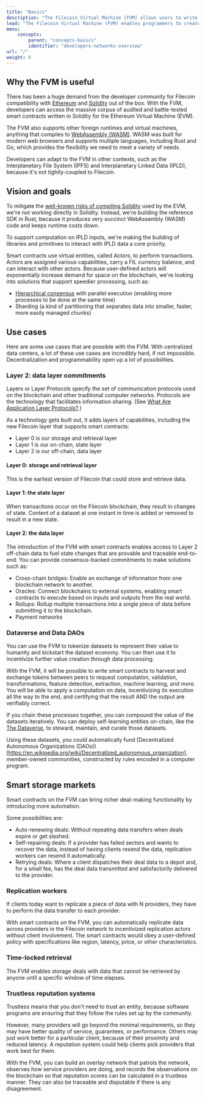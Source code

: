 ```yaml
---
title: "Basics"
description: "The Filecoin Virtual Machine (FVM) allows users to write their own smart-contracts and run them against the Filecoin network. This website contains all the documentation for the FVM project, including examples and reference material to help developers build on the FVM."
lead: "The Filecoin Virtual Machine (FVM) enables programmers to create and deploy smart contracts on the Filecoin blockchain. With smart contracts, programmers can create new features, opening up a wide range of storage and data possibilities, that are provable and traceable."
menu:
    concepts:
        parent: "concepts-basics"
        identifier: "developers-networks-overview"
url: "/"
weight: 0
---
```


## Why the FVM is useful

There has been a huge demand from the developer community for Filecoin compatibility with [Ethereum](https://ethereum.org/en/what-is-ethereum/) and [Solidity](https://en.wikipedia.org/wiki/Solidity) out of the box. With the FVM, developers can access the massive corpus of audited and battle-tested smart contracts written in Solidity for the Ethereum Virtual Machine (EVM).

The FVM also supports other foreign runtimes and virtual machines, anything that compiles to [WebAssembly (WASM)](https://developer.mozilla.org/en-US/docs/WebAssembly). WASM was built for modern web browsers and supports multiple languages, including Rust and Go, which provides the flexibility we need to meet a variety of needs.

Developers can adapt to the FVM in other contexts, such as the Interplanetary File System (IPFS) and Interplanetary Linked Data (IPLD), because it's not tightly-coupled to Filecoin.

## Vision and goals

To mitigate the [well-known risks of compiling Solidity](https://101blockchains.com/solidity-issues/) used by the EVM, we're not working directly in Solidity. Instead, we're building the reference SDK in Rust, because it produces very succinct WebAssembly (WASM) code and keeps runtime costs down.

To support computation on IPLD inputs, we're making the building of libraries and primitives to interact with IPLD data a core priority.

Smart contracts use virtual entities, called _Actors_, to perform transactions. Actors are assigned various capabilities, carry a FIL currency balance, and can interact with other actors. Because user-defined actors will exponentially increase demand for space on the blockchain, we're looking into solutions that support speedier processing, such as:

- [Hierarchical consensus](https://research.protocol.ai/blog/2022/scaling-blockchains-with-hierarchical-consensus/#:~:text=Hierarchical%20consensus%20is%20a%20framework,other%20subnet%20in%20the%20hierarchy) with parallel execution (enabling more processes to be done at the same time)
- Sharding (a kind of partitioning that separates data into smaller, faster, more easily managed chunks)

## Use cases

Here are some use cases that are possible with the FVM. With centralized data centers, a lot of these use cases are incredibly hard, if not impossible. Decentralization and programmability open up a lot of possibilities.

### Layer 2: data layer commitments

Layers or Layer Protocols specify the set of communication protocols used on the blockchain and other traditional computer networks. Protocols are the technology that facilitates information sharing. (See [What Are Application Layer Protocols?](https://coinmarketcap.com/alexandria/article/what-are-application-layer-protocols).)

As a technology gets built out, it adds layers of capabilities, including the new Filecoin layer that supports smart contracts:

- Layer 0 is our storage and retrieval layer
- Layer 1 is our on-chain, state layer
- Layer 2 is our off-chain, data layer

#### Layer 0: storage and retrieval layer

This is the earliest version of Filecoin that could store and retrieve data.

#### Layer 1: the state layer

When transactions occur on the Filecoin blockchain, they result in changes of state. Content of a dataset at one instant in time is added or removed to result in a new state.

#### Layer 2: the data layer

The introduction of the FVM with smart contracts enables access to Layer 2 off-chain data to fuel state changes that are provable and traceable end-to-end. You can provide consensus-backed commitments to make solutions such as:

- Cross-chain bridges: Enable an exchange of information from one blockchain network to another.
- Oracles: Connect blockchains to external systems, enabling smart contracts to execute based on inputs and outputs from the real world.
- Rollups: Rollup multiple transactions into a single piece of data before submitting it to the blockchain.
- Payment networks

### Dataverse and Data DAOs

You can use the FVM to tokenize datasets to represent their value to humanity and kickstart the dataset economy. You can then use it to incentivize further value creation through data processing.

With the FVM, it will be possible to write smart contracts to harvest and exchange tokens between peers to request computation, validation, transformations, feature detection, extraction, machine learning, and more. You will be able to apply a computation on data, incentivizing its execution all the way to the end, and certifying that the result AND the output are verifiably correct.

If you chain these processes together, you can compound the value of the datasets iteratively. You can deploy self-learning entities on-chain, like the [The Dataverse](https://dataverse.org/), to steward, maintain, and curate those datasets.

Using these datasets, you could automatically fund [Decentralized Autonomous Organizations (DAOs))[https://en.wikipedia.org/wiki/Decentralized_autonomous_organization], member-owned communities, constructed by rules encoded in a computer program.

## Smart storage markets

Smart contracts on the FVM can bring richer deal-making functionality by introducing more automation.

Some possibilities are:

- Auto-renewing deals: Without repeating data transfers when deals expire or get slashed.
- Self-repairing deals: If a provider has failed sectors and wants to recover the data, instead of having clients resend the data, replication workers can resend it automatically.
- Retrying deals: Where a client dispatches their deal data to a depot and, for a small fee, has the deal data transmitted and satisfactorily delivered to the provider.

### Replication workers

If clients today want to replicate a piece of data with N providers, they have to perform the data transfer to each provider.

With smart contracts on the FVM, you can automatically replicate data across providers in the Filecoin network to incentivized replication actors without client involvement. The smart contracts would obey a user-defined policy with specifications like region, latency, price, or other characteristics.

### Time-locked retrieval

The FVM enables storage deals with data that cannot be retrieved by anyone until a specific window of time elapses.

### Trustless reputation systems

Trustless means that you don't need to trust an entity, because software programs are ensuring that they follow the rules set up by the community.

However, many providers will go beyond the minimal requirements, so they may have better quality of service, guarantees, or performance. Others may just work better for a particular client, because of their proximity and reduced latency. A reputation system could help clients pick providers that work best for them.

With the FVM, you can build an overlay network that patrols the network, observes how service providers are doing, and records the observations on the blockchain so that reputation scores can be calculated in a trustless manner. They can also be traceable and disputable if there is any disagreement.
